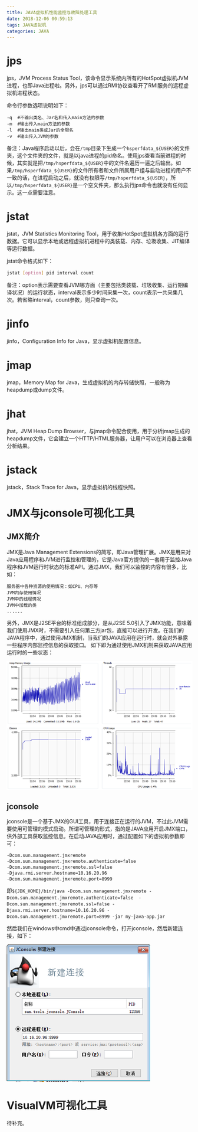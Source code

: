 ```yaml
---
title: JAVA虚拟机性能监控与故障处理工具
date: 2018-12-06 00:59:13
tags: JAVA虚拟机
categories: JAVA
---
```


# jps

jps，JVM Process Status Tool，该命令显示系统内所有的HotSpot虚拟机JVM进程，也即Java进程啦。另外，jps可以通过RMI协议查看开了RMI服务的远程虚拟机进程状态。

命令行参数选项说明如下：

```
-q  #不输出类名、Jar名和传入main方法的参数
-m  #输出传入main方法的参数
-l  #输出main类或Jar的全限名
-v  #输出传入JVM的参数
```

备注：Java程序启动以后，会在`/tmp`目录下生成一个`hsperfdata_${USER}`的文件夹，这个文件夹的文件，就是以java进程的pid命名。使用jps查看当前进程的时候，其实就是把`/tmp/hsperfdata_${USER}`中的文件名遍历一遍之后输出。如果`/tmp/hsperfdata_${USER}`的文件所有者和文件所属用户组与启动进程的用户不一致的话，在进程启动之后，就没有权限写`/tmp/hsperfdata_${USER}`，所以`/tmp/hsperfdata_${USER}`是一个空文件夹，那么执行jps命令也就没有任何显示。这一点需要注意。

# jstat

jstat，JVM Statistics Monitoring Tool，用于收集HotSpot虚拟机各方面的运行数据。它可以显示本地或远程虚拟机进程中的类装载、内存、垃圾收集、JIT编译等运行数据。

jstat命令格式如下：

```bash
jstat [option] pid interval count
```

备注：option表示需要查看JVM哪方面（主要包括类装载、垃圾收集、运行期编译状况）的运行状态，interval表示多少时间采集一次，count表示一共采集几次。若省略interval，count参数，则只查询一次。

# jinfo

jinfo，Configuration Info for Java，显示虚拟机配置信息。

# jmap

jmap，Memory Map for Java，生成虚拟机的内存转储快照，一般称为heapdump或dump文件。

# jhat

jhat，JVM Heap Dump Browser，与jmap命令配合使用，用于分析jmap生成的heapdump文件，它会建立一个HTTP/HTML服务器，让用户可以在浏览器上查看分析结果。

# jstack

jstack，Stack Trace for Java，显示虚拟机的线程快照。

# JMX与jconsole可视化工具

## JMX简介

JMX是Java Management Extensions的简写，即Java管理扩展。JMX是用来对Java应用程序和JVM进行监控和管理的，它是Java官方提供的一套用于监控Java程序和JVM运行时状态的标准API。通过JMX，我们可以监控的内容有很多，比如：

    服务器中各种资源的使用情况：如CPU、内存等
    JVM内存使用情况
    JVM中的线程情况
    JVM中加载的类
    ......

另外，JMX是J2SE平台的标准组成部分，是从J2SE 5.0引入了JMX功能，意味着我们使用JMX时，不需要引入任何第三方jar包，直接可以进行开发。在我们的JAVA程序中，通过使用JMX机制，当我们的JAVA应用在运行时，就会对外暴露一些程序内部监控信息的获取接口。
如下即为通过使用JMX机制来获取JAVA应用运行时的一些状态：

![](/images/java_jconsole_1_1.png)

## jconsole

jconsole是一个基于JMX的GUI工具，用于连接正在运行的JVM，不过此JVM需要使用可管理的模式启动。所谓可管理的形式，指的是JAVA应用开启JMX端口，供外部工具获取监控信息。在启动JAVA应用时，通过配置如下的虚拟机参数即可：

    -Dcom.sun.management.jmxremote
    -Dcom.sun.management.jmxremote.authenticate=false 
    -Dcom.sun.management.jmxremote.ssl=false
    -Djava.rmi.server.hostname=10.16.20.96
    -Dcom.sun.management.jmxremote.port=8999

即`${JDK_HOME}/bin/java -Dcom.sun.management.jmxremote -Dcom.sun.management.jmxremote.authenticate=false  -Dcom.sun.management.jmxremote.ssl=false -Djava.rmi.server.hostname=10.16.20.96 -Dcom.sun.management.jmxremote.port=8999 -jar my-java-app.jar`

然后我们在windows中cmd中通过jconsole命令，打开jconsole，然后新建连接，如下：

![](/images/java_jconsole_1_2.png)

# VisualVM可视化工具

待补充。
